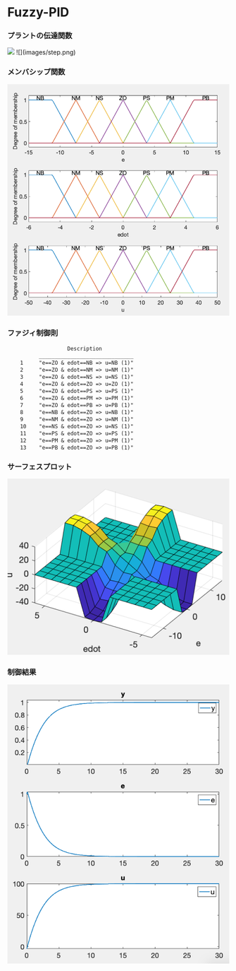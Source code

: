 # Fuzzy-PID

### プラントの伝達関数
<img src="https://latex.codecogs.com/gif.latex?G=\dfrac{3}{30s+1}" />
![](images/step.png)

### メンバシップ関数
![](images/mf.png)

### ファジィ制御則
```
                   Description          
          ______________________________
    1     "e==ZO & edot==NB => u=NB (1)"
    2     "e==ZO & edot==NM => u=NM (1)"
    3     "e==ZO & edot==NS => u=NS (1)"
    4     "e==ZO & edot==ZO => u=ZO (1)"
    5     "e==ZO & edot==PS => u=PS (1)"
    6     "e==ZO & edot==PM => u=PM (1)"
    7     "e==ZO & edot==PB => u=PB (1)"
    8     "e==NB & edot==ZO => u=NB (1)"
    9     "e==NM & edot==ZO => u=NM (1)"
    10    "e==NS & edot==ZO => u=NS (1)"
    11    "e==PS & edot==ZO => u=PS (1)"
    12    "e==PM & edot==ZO => u=PM (1)"
    13    "e==PB & edot==ZO => u=PB (1)"
```
### サーフェスプロット
![](images/surf.png)

### 制御結果
![](images/result.png)


